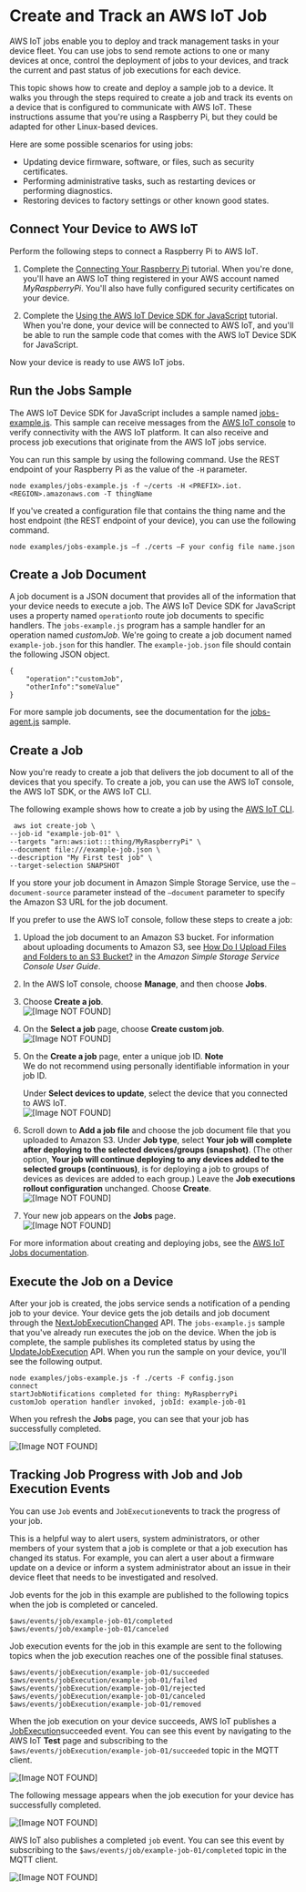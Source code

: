 # Create and Track an AWS IoT Job<a name="ios-sdk-create-job"></a>

 AWS IoT jobs enable you to deploy and track management tasks in your device fleet\. You can use jobs to send remote actions to one or many devices at once, control the deployment of jobs to your devices, and track the current and past status of job executions for each device\.

This topic shows how to create and deploy a sample job to a device\. It walks you through the steps required to create a job and track its events on a device that is configured to communicate with AWS IoT\. These instructions assume that you're using a Raspberry Pi, but they could be adapted for other Linux\-based devices\. 

Here are some possible scenarios for using jobs:
+ Updating device firmware, software, or files, such as security certificates\.
+ Performing administrative tasks, such as restarting devices or performing diagnostics\.
+ Restoring devices to factory settings or other known good states\.

## Connect Your Device to AWS IoT<a name="ios-sdk-jobs-device-setup"></a>

Perform the following steps to connect a Raspberry Pi to AWS IoT\.

1. Complete the [Connecting Your Raspberry Pi](https://docs.aws.amazon.com/iot/latest/developerguide/sdk-tutorials.html#iot-sdk-create-thing) tutorial\. When you're done, you'll have an AWS IoT thing registered in your AWS account named *MyRaspberryPi*\. You'll also have fully configured security certificates on your device\.

1. Complete the [Using the AWS IoT Device SDK for JavaScript](iot-device-sdk-node.html) tutorial\. When you're done, your device will be connected to AWS IoT, and you'll be able to run the sample code that comes with the AWS IoT Device SDK for JavaScript\.

Now your device is ready to use AWS IoT jobs\.

## Run the Jobs Sample<a name="ios-sdk-jobs-run-sample"></a>

The AWS IoT Device SDK for JavaScript includes a sample named [jobs\-example\.js](https://github.com/aws/aws-iot-device-sdk-js/blob/master/examples/jobs-example.js)\. This sample can receive messages from the [AWS IoT console](https://console.aws.amazon.com/iot) to verify connectivity with the AWS IoT platform\. It can also receive and process job executions that originate from the AWS IoT jobs service\.

You can run this sample by using the following command\. Use the REST endpoint of your Raspberry Pi as the value of the `-H` parameter\.

```
node examples/jobs-example.js -f ~/certs -H <PREFIX>.iot.<REGION>.amazonaws.com -T thingName
```

If you've created a configuration file that contains the thing name and the host endpoint \(the REST endpoint of your device\), you can use the following command\.

```
node examples/jobs-example.js –f ./certs –F your config file name.json
```

## Create a Job Document<a name="ios-sdk-jobs-create-job-document"></a>

A job document is a JSON document that provides all of the information that your device needs to execute a job\. The AWS IoT Device SDK for JavaScript uses a property named `operation`to route job documents to specific handlers\. The `jobs-example.js` program has a sample handler for an operation named *customJob*\. We're going to create a job document named `example-job.json` for this handler\. The `example-job.json` file should contain the following JSON object\.

```
{
    "operation":"customJob",
    "otherInfo":"someValue"
}
```

For more sample job documents, see the documentation for the [jobs\-agent\.js](https://www.npmjs.com/package/aws-iot-device-sdk#jobs-agentjs) sample\.

## Create a Job<a name="ios-sdk-jobs-create-job"></a>

Now you're ready to create a job that delivers the job document to all of the devices that you specify\. To create a job, you can use the AWS IoT console, the AWS IoT SDK, or the AWS IoT CLI\.

The following example shows how to create a job by using the [AWS IoT CLI](https://docs.aws.amazon.com/cli/latest/reference/iot/create-job.html)\.

```
 aws iot create-job \
--job-id "example-job-01" \
--targets "arn:aws:iot:::thing/MyRaspberryPi" \
--document file:///example-job.json \
--description "My First test job" \
--target-selection SNAPSHOT
```

If you store your job document in Amazon Simple Storage Service, use the `–document-source` parameter instead of the `–document` parameter to specify the Amazon S3 URL for the job document\.

If you prefer to use the AWS IoT console, follow these steps to create a job:

1. Upload the job document to an Amazon S3 bucket\. For information about uploading documents to Amazon S3, see [How Do I Upload Files and Folders to an S3 Bucket?](https://docs.aws.amazon.com/AmazonS3/latest/user-guide/upload-objects.html) in the *Amazon Simple Storage Service Console User Guide*\.

1. In the AWS IoT console, choose **Manage**, and then choose **Jobs**\.

1. Choose **Create a job**\.  
![\[Image NOT FOUND\]](http://docs.aws.amazon.com/iot/latest/developerguide/images/start-job.png)

1. On the **Select a job** page, choose **Create custom job**\.  
![\[Image NOT FOUND\]](http://docs.aws.amazon.com/iot/latest/developerguide/images/select-job.png)

1. On the **Create a job** page, enter a unique job ID\.
**Note**  
We do not recommend using personally identifiable information in your job ID\.

   Under **Select devices to update**, select the device that you connected to AWS IoT\.  
![\[Image NOT FOUND\]](http://docs.aws.amazon.com/iot/latest/developerguide/images/create-job.png)

1. Scroll down to **Add a job file** and choose the job document file that you uploaded to Amazon S3\. Under **Job type**, select **Your job will complete after deploying to the selected devices/groups \(snapshot\)**\. \(The other option, **Your job will continue deploying to any devices added to the selected groups \(continuous\)**, is for deploying a job to groups of devices as devices are added to each group\.\) Leave the **Job executions rollout configuration** unchanged\. Choose **Create**\.  
![\[Image NOT FOUND\]](http://docs.aws.amazon.com/iot/latest/developerguide/images/add-job-file.png)

1. Your new job appears on the **Jobs** page\.  
![\[Image NOT FOUND\]](http://docs.aws.amazon.com/iot/latest/developerguide/images/newly-created-job.png)

For more information about creating and deploying jobs, see the [AWS IoT Jobs documentation](https://docs.aws.amazon.com/iot/latest/developerguide/iot-jobs.html)\.

## Execute the Job on a Device<a name="ios-sdk-jobs-execute-job"></a>

After your job is created, the jobs service sends a notification of a pending job to your device\. Your device gets the job details and job document through the [NextJobExecutionChanged](jobs-api.html#jobs-mqtt-api) API\. The `jobs-example.js` sample that you've already run executes the job on the device\. When the job is complete, the sample publishes its completed status by using the [UpdateJobExecution](https://docs.aws.amazon.com/iot/latest/apireference/API_iot-jobs-data_UpdateJobExecution.html) API\. When you run the sample on your device, you'll see the following output\.

```
node examples/jobs-example.js -f ./certs -F config.json
connect
startJobNotifications completed for thing: MyRaspberryPi
customJob operation handler invoked, jobId: example-job-01
```

When you refresh the **Jobs** page, you can see that your job has successfully completed\.

![\[Image NOT FOUND\]](http://docs.aws.amazon.com/iot/latest/developerguide/images/completed-job.png)

## Tracking Job Progress with Job and Job Execution Events<a name="ios-sdk-jobs-track-job"></a>

You can use `Job` events and `JobExecution`events to track the progress of your job\. 

This is a helpful way to alert users, system administrators, or other members of your system that a job is complete or that a job execution has changed its status\. For example, you can alert a user about a firmware update on a device or inform a system administrator about an issue in their device fleet that needs to be investigated and resolved\.

Job events for the job in this example are published to the following topics when the job is completed or canceled\.

```
$aws/events/job/example-job-01/completed
$aws/events/job/example-job-01/canceled
```

Job execution events for the job in this example are sent to the following topics when the job execution reaches one of the possible final statuses\.

```
$aws/events/jobExecution/example-job-01/succeeded
$aws/events/jobExecution/example-job-01/failed
$aws/events/jobExecution/example-job-01/rejected
$aws/events/jobExecution/example-job-01/canceled
$aws/events/jobExecution/example-job-01/removed
```

When the job execution on your device succeeds, AWS IoT publishes a [JobExecution](https://docs.aws.amazon.com/iot/latest/apireference/API_iot-jobs-data_JobExecution.html)succeeded event\. You can see this event by navigating to the AWS IoT **Test** page and subscribing to the `$aws/events/jobExecution/example-job-01/succeeded` topic in the MQTT client\.

![\[Image NOT FOUND\]](http://docs.aws.amazon.com/iot/latest/developerguide/images/subscribe-job-topic.png)

The following message appears when the job execution for your device has successfully completed\.

![\[Image NOT FOUND\]](http://docs.aws.amazon.com/iot/latest/developerguide/images/job-mqtt-message-succeeded.png)

AWS IoT also publishes a completed `job` event\. You can see this event by subscribing to the `$aws/events/job/example-job-01/completed` topic in the MQTT client\.

![\[Image NOT FOUND\]](http://docs.aws.amazon.com/iot/latest/developerguide/images/job-mqtt-message-completed.png)